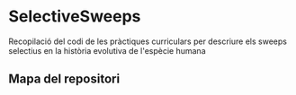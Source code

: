 # SelectiveSweeps
Recopilació del codi de les pràctiques curriculars per descriure els sweeps selectius en la història evolutiva de l'espècie humana

## Mapa del repositori
